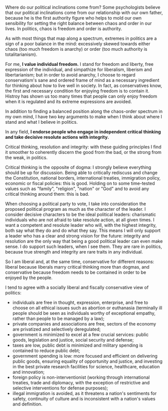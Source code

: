 Where do our political inclinations come from?
Some psychologists believe that our political inclinations come from our relationship with our own father, because he is the first authority figure who helps to mold our own sensibility for setting the right balance between chaos and order in our lives.
In politics, chaos is freedom and order is authority.

As with most things that map along a spectrum, extremes in politics are a sign of a poor balance in the mind: excessively skewed towards either chaos (too much freedom is anarchy) or order (too much authority is totalitarianism).

For me, **I value individual freedom.**
I stand for freedom and liberty, free expression of the individual, and simpathize for liberalism, liberism and libertarianism; but in order to avoid anarchy, I choose to regard conservatism's sane and ordered frame of mind as a necessary ingredient for thinking about how to live well in society.
In fact, as conservatives know, the first and necessary condition for enjoying freedom is to contain it.
Histroy has shown us too many times that people can only enjoy freedom when it is regulated and its extreme expressions are avoided.

In addition to finding a balanced position along the chaos-order spectrum in my own mind, I have two key arguments to make when I think about where I stand and what I believe in politics.

In any field, **I endorse people who engage in independent critical thinking and take decisive resolute actions with integrity.**

Critical thinking, resolution and integrity: with these guiding principles I find it smoother to coherently discern the good from the bad, or the strong from the weak, in politics.

Critical thinking is the opposite of dogma: I strongly believe everything should be up for discussion.
Being able to critically rediscuss and change the Constitution, national borders, international treaties, immigration policy, economic or fiscal policies: this is good.
Holding on to some time-tested values such as "family", "religion", "nation" or "God" and to avoid any critical thinking around them: this is bad.

When choosing a political party to vote, I take into consideration the proposed political program as much as the character of the leader.
I consider decisive characters to be the ideal political leaders: charismatic individuals who are not afraid to take resolute action, at all given times.
I want a competent and resolute leader who will, with the highest integrity, both say what they do and do what they say.
This means I will only support a leader who has a clear and strong vision for the future: integrity and resolution are the only way that being a good political leader can even make sense.
I do support such leaders, when I see them.
They are rare in politics, because true strength and integrity are rare traits in any individual.

So I am liberal and, at the same time, conservative for different reasons: liberal because liberals marry critical thinking more than dogmas, and conservative because freedom needs to be contained in order to be enjoyed by the people.

I tend to agree with a socially liberal and fiscally conservative view of politics:
- individuals are free in thought, expression, enterprise, and free to choose on all ethical issues such as abortion or euthanasia (terminally ill people should be seen as individuals worthy of exceptional empathy, rather than people to be managed by a law);
- private companies and associations are free, sectors of the economy are privatized and selectively deregulated;
- government is minimized to excel at a few crucial services: public goods, legislation and justice, social security and defense;
- taxes are low, public debt is minimized and military spending is contained to reduce public debt;
- government spending is low: more focused and efficient on delivering public goods, ensuring equality of opportunity and justice, and investing in the best private research facilities for science, healthcare, education and innovation;
- foreign policy is non-interventionist (working through international treaties, trade and diplomacy, with the exception of restrictive and selective interventions for defense purposes);
- illegal immigration is avoided, as it threatens a nation's sentiments for safety, continuity of culture and is inconsistent with a nation's values and definition.

